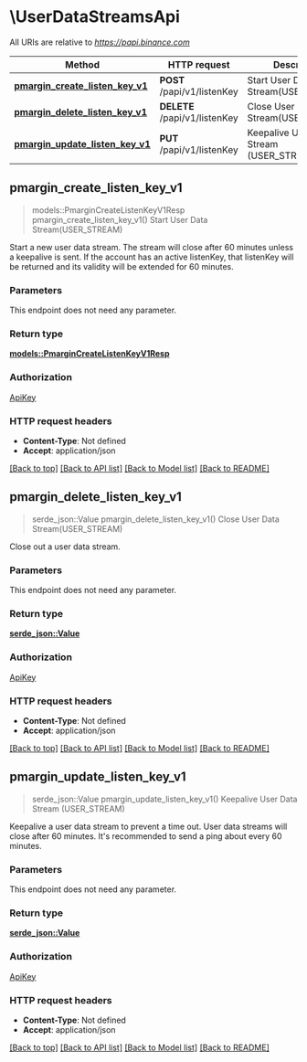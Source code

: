 # \UserDataStreamsApi

All URIs are relative to *https://papi.binance.com*

Method | HTTP request | Description
------------- | ------------- | -------------
[**pmargin_create_listen_key_v1**](UserDataStreamsApi.md#pmargin_create_listen_key_v1) | **POST** /papi/v1/listenKey | Start User Data Stream(USER_STREAM)
[**pmargin_delete_listen_key_v1**](UserDataStreamsApi.md#pmargin_delete_listen_key_v1) | **DELETE** /papi/v1/listenKey | Close User Data Stream(USER_STREAM)
[**pmargin_update_listen_key_v1**](UserDataStreamsApi.md#pmargin_update_listen_key_v1) | **PUT** /papi/v1/listenKey | Keepalive User Data Stream (USER_STREAM)



## pmargin_create_listen_key_v1

> models::PmarginCreateListenKeyV1Resp pmargin_create_listen_key_v1()
Start User Data Stream(USER_STREAM)

Start a new user data stream. The stream will close after 60 minutes unless a keepalive is sent. If the account has an active listenKey, that listenKey will be returned and its validity will be extended for 60 minutes.

### Parameters

This endpoint does not need any parameter.

### Return type

[**models::PmarginCreateListenKeyV1Resp**](PmarginCreateListenKeyV1Resp.md)

### Authorization

[ApiKey](../README.md#ApiKey)

### HTTP request headers

- **Content-Type**: Not defined
- **Accept**: application/json

[[Back to top]](#) [[Back to API list]](../README.md#documentation-for-api-endpoints) [[Back to Model list]](../README.md#documentation-for-models) [[Back to README]](../README.md)


## pmargin_delete_listen_key_v1

> serde_json::Value pmargin_delete_listen_key_v1()
Close User Data Stream(USER_STREAM)

Close out a user data stream.

### Parameters

This endpoint does not need any parameter.

### Return type

[**serde_json::Value**](serde_json::Value.md)

### Authorization

[ApiKey](../README.md#ApiKey)

### HTTP request headers

- **Content-Type**: Not defined
- **Accept**: application/json

[[Back to top]](#) [[Back to API list]](../README.md#documentation-for-api-endpoints) [[Back to Model list]](../README.md#documentation-for-models) [[Back to README]](../README.md)


## pmargin_update_listen_key_v1

> serde_json::Value pmargin_update_listen_key_v1()
Keepalive User Data Stream (USER_STREAM)

Keepalive a user data stream to prevent a time out. User data streams will close after 60 minutes. It's recommended to send a ping about every 60 minutes.

### Parameters

This endpoint does not need any parameter.

### Return type

[**serde_json::Value**](serde_json::Value.md)

### Authorization

[ApiKey](../README.md#ApiKey)

### HTTP request headers

- **Content-Type**: Not defined
- **Accept**: application/json

[[Back to top]](#) [[Back to API list]](../README.md#documentation-for-api-endpoints) [[Back to Model list]](../README.md#documentation-for-models) [[Back to README]](../README.md)

